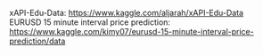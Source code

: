 xAPI-Edu-Data: https://www.kaggle.com/aljarah/xAPI-Edu-Data  
EURUSD 15 minute interval price prediction: https://www.kaggle.com/kimy07/eurusd-15-minute-interval-price-prediction/data
